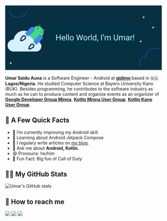 <!-- Banner -->

![](https://github.com/UmarAuna/umarauna/blob/master/banners.png)

<!-- Tell me about yourself! -->
<b>Umar Saidu Auna</b> is a Software Engineer - Android at <b> [gidimo](https://gidimo.com/) </b> based in 🇳🇬 <b>Lagos/Nigeria</b>. He studied Computer Science at Bayero University Kano (BUK). Besides programming, he contributes to the software industry as much as he can to produce content and organize events as an organizer of <b> [Google Developer Group Minna](https://gdg.community.dev/gdg-minna/)</b>, <b> [Kotlin Minna User Group](https://web.facebook.com/groups/969877396554431/about)</b>, <b> [Kotlin Kano User Group](https://web.facebook.com/groups/193660894904095/about)</b>.

## 🚧 A Few Quick Facts
<ul>
<li>🔭  I’m currently improving my Android skill.</li>
<li>🧐  Learning about Android Jetpack Compose</li>
<li>📝  I regulary write articles on <a href="https://www.notion.so/Welcome-to-Umar-Blog-63ef4d10625b46b5b6186235a8167c4f">my blog</a>.</li>
<li>💬  Ask me about <b>Android, Kotlin.</b></li>
<li>😄  Pronouns: he/him </li>
<li>🎉  Fun Fact: Big fun of Call of Duty</li>
</ul>


<!-- GitHub Stats -->
## 👨‍💻 My GitHub Stats

![Umar's GitHub stats](https://github-readme-stats.vercel.app/api?username=umarauna)

<!-- Social Media accounts -->
## 👀 How to reach me

[<img src="https://img.shields.io/badge/GitHub-%2312100E.svg?&style=for-the-badge&logo=Github&logoColor=white"/>](https://github.com/umarauna)
[<img src="https://img.shields.io/badge/twitter-%231DA1F2.svg?&style=for-the-badge&logo=twitter&logoColor=white"/>](https://twitter.com/umarauna)
[<img src="https://img.shields.io/badge/linkedin-%230077B5.svg?&style=for-the-badge&logo=linkedin&logoColor=white"/>](https://www.linkedin.com/in/umarsaidu/)
